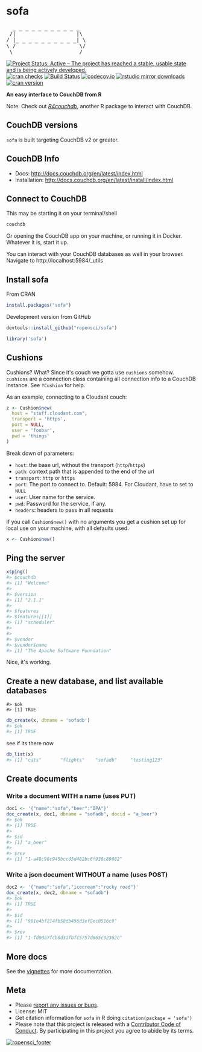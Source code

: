 sofa
====



<pre>
  _ _ _ _ _ _ _ _ _ _ _
 /|                   |\
/ |_ _ _ _ _ _ _ _ _ _| \
\ /                    \/
 \ ___________________ /
</pre>

[![Project Status: Active – The project has reached a stable, usable state and is being actively developed.](http://www.repostatus.org/badges/latest/active.svg)](http://www.repostatus.org/#active)
[![cran checks](https://cranchecks.info/badges/worst/sofa)](https://cranchecks.info/pkgs/sofa)
[![Build Status](https://travis-ci.org/ropensci/sofa.svg?branch=master)](https://travis-ci.org/ropensci/sofa)
[![codecov.io](https://codecov.io/github/ropensci/sofa/coverage.svg?branch=master)](https://codecov.io/github/ropensci/sofa?branch=master)
[![rstudio mirror downloads](https://cranlogs.r-pkg.org/badges/sofa?color=ff69b4)](https://github.com/metacran/cranlogs.app)
[![cran version](http://www.r-pkg.org/badges/version/sofa)](https://cran.r-project.org/package=sofa)

__An easy interface to CouchDB from R__

Note: Check out [*R4couchdb*](https://github.com/wactbprot/R4CouchDB), another R
package to interact with CouchDB.

## CouchDB versions

`sofa` is built targeting CouchDB v2 or greater.

## CouchDB Info

* Docs: <http://docs.couchdb.org/en/latest/index.html>
* Installation: <http://docs.couchdb.org/en/latest/install/index.html>

## Connect to CouchDB

This may be starting it on your terminal/shell

```sh
couchdb
```

Or opening the CouchDB app on your machine, or running it in Docker. Whatever it
is, start it up.

You can interact with your CouchDB databases as well in your browser. Navigate to http://localhost:5984/_utils

## Install sofa

From CRAN


```r
install.packages("sofa")
```

Development version from GitHub


```r
devtools::install_github("ropensci/sofa")
```


```r
library('sofa')
```

## Cushions

Cushions? What? Since it's couch we gotta use `cushions` somehow. `cushions` are a
connection class containing all connection info to a CouchDB instance.
See `?Cushion` for help.

As an example, connecting to a Cloudant couch:


```r
z <- Cushion$new(
  host = "stuff.cloudant.com",
  transport = 'https',
  port = NULL,
  user = 'foobar',
  pwd = 'things'
)
```

Break down of parameters:

* `host`: the base url, without the transport (`http`/`https`)
* `path`: context path that is appended to the end of the url
* `transport`: `http` or `https`
* `port`: The port to connect to. Default: 5984. For Cloudant, have to set to `NULL`
* `user`: User name for the service.
* `pwd`: Password for the service, if any.
* `headers`: headers to pass in all requests

If you call `Cushion$new()` with no arguments you get a cushion set up for local
use on your machine, with all defaults used.


```r
x <- Cushion$new()
```

## Ping the server


```r
x$ping()
#> $couchdb
#> [1] "Welcome"
#> 
#> $version
#> [1] "2.1.1"
#> 
#> $features
#> $features[[1]]
#> [1] "scheduler"
#> 
#> 
#> $vendor
#> $vendor$name
#> [1] "The Apache Software Foundation"
```

Nice, it's working.

## Create a new database, and list available databases


```
#> $ok
#> [1] TRUE
```


```r
db_create(x, dbname = 'sofadb')
#> $ok
#> [1] TRUE
```

see if its there now


```r
db_list(x)
#> [1] "cats"       "flights"    "sofadb"     "testing123"
```

## Create documents

### Write a document WITH a name (uses PUT)


```r
doc1 <- '{"name":"sofa","beer":"IPA"}'
doc_create(x, doc1, dbname = "sofadb", docid = "a_beer")
#> $ok
#> [1] TRUE
#> 
#> $id
#> [1] "a_beer"
#> 
#> $rev
#> [1] "1-a48c98c945bcc05d482bc6f938c89882"
```

### Write a json document WITHOUT a name (uses POST)


```r
doc2 <- '{"name":"sofa","icecream":"rocky road"}'
doc_create(x, doc2, dbname = "sofadb")
#> $ok
#> [1] TRUE
#> 
#> $id
#> [1] "901e4bf214fb50db456d3ef8ec0516c9"
#> 
#> $rev
#> [1] "1-fd0da7fcb8d3afbfc5757d065c92362c"
```

## More docs

See the [vignettes](https://github.com/ropensci/sofa/tree/master/vignettes) for more documentation.


## Meta

* Please [report any issues or bugs](https://github.com/ropensci/sofa/issues).
* License: MIT
* Get citation information for `sofa` in R doing `citation(package = 'sofa')`
* Please note that this project is released with a [Contributor Code of Conduct](CODE_OF_CONDUCT.md). By participating in this project you agree to abide by its terms.

[![ropensci_footer](http://ropensci.org/public_images/github_footer.png)](http://ropensci.org)
